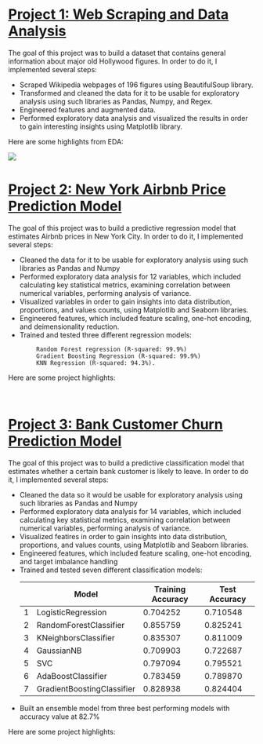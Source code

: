 # [Project 1: Web Scraping and Data Analysis](https://github.com/dabykov/Projects/tree/main/project-1)
The goal of this project was to build a dataset that contains general information about major old Hollywood figures. In order to do it, I implemented several steps:
<ul>
<li> Scraped Wikipedia webpages of 196 figures using BeautifulSoup library. </li>
<li> Transformed and cleaned the data for it to be usable for exploratory analysis using such libraries as Pandas, Numpy, and Regex. </li>
<li> Engineered features and augmented data.</li>
<li> Performed exploratory data analysis and visualized the results in order to gain interesting insights using Matplotlib library.</li> </ul>
Here are some highlights from EDA:
<br>

![](https://github.com/dabykov/Data-Science-Portfolio/blob/main/docs/assets/images/countries1.png)
![]()
![]()

# [Project 2: New York Airbnb Price Prediction Model](https://github.com/dabykov/Projects/tree/main/project-2)
 The goal of this project was to build a predictive regression model that estimates Airbnb prices in New York City. In order to do it, I implemented several steps:
 <ul>
    <li> Cleaned the data for it to be usable for exploratory analysis using such libraries as Pandas and Numpy</li>
    <li> Performed exploratory data analysis for 12 variables, which included calculating key statistical metrics, examining correlation between numerical variables, performing analysis of variance.</li>
    <li> Visualized variables in order to gain insights into data distribution, proportions, and values counts, using Matplotlib and Seaborn libraries.</li>
    <li> Engineered features, which included feature scaling, one-hot encoding, and deimensionality reduction.</li>
    <li> Trained and tested three different regression models: </li></ul>
    
        	Random Forest regression (R-squared: 99.9%)
        	Gradient Boosting Regression (R-squared: 99.9%)
        	KNN Regression (R-squared: 94.3%).

Here are some project highlights:

![]()
![]()
![]()

# [Project 3: Bank Customer Churn Prediction Model](https://github.com/dabykov/Projects/tree/main/project-3)
The goal of this project was to build a predictive classification model that estimates whether a certain bank customer is likely to leave. In order to do it, I implemented several steps:
 <ul>
    <li> Cleaned the data so it would be usable for exploratory analysis using such libraries as Pandas and Numpy</li>
    <li> Performed exploratory data analysis for 14 variables, which included calculating key statistical metrics, examining correlation between numerical variables, performing analysis of variance.</li>
    <li> Visualized featires in order to gain insights into data distribution, proportions, and values counts, using Matplotlib and Seaborn libraries.</li>
    <li> Engineered features, which included feature scaling, one-hot encoding, and target imbalance handling</li>
    <li> Trained and tested seven different classification models: </li>
    
|  | Model	| Training Accuracy	| Test Accuracy|
|--|-------|-----------------|--------|
|1	| LogisticRegression	| 0.704252	| 0.710548|
|2	| RandomForestClassifier	| 0.855759	| 0.825241|
|3	| KNeighborsClassifier	| 0.835307	| 0.811009|
|4	| GaussianNB	| 0.709903	| 0.722687|
|5	| SVC	| 0.797094	| 0.795521|
|6 |	AdaBoostClassifier	| 0.783459	| 0.789870|
|7	| GradientBoostingClassifier	| 0.828938	| 0.824404|

  <li> Built an ensemble model from three best performing models with accuracy value at 82.7% </li>
</ul>

Here are some project highlights:

![]()
![]()
![]()
